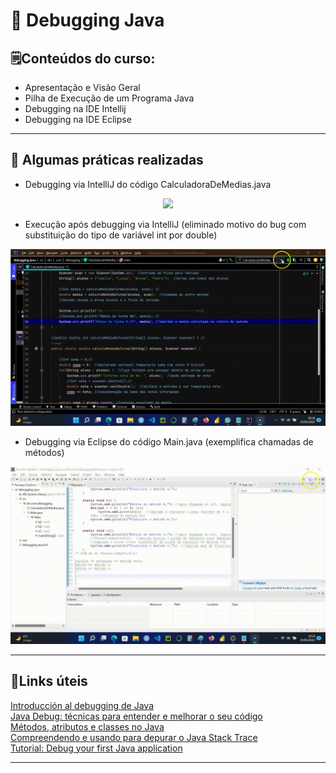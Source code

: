 # 🐛 Debugging Java 

## 🗒️Conteúdos do curso:  

- Apresentação e Visão Geral  
- Pilha de Execução de um Programa Java  
- Debugging na IDE Intellij  
- Debugging na IDE Eclipse  

---  

## 🧰 Algumas práticas realizadas  

* Debugging via IntelliJ do código CalculadoraDeMedias.java 
<p align="center">
	<img src="https://github.com/rosacarla/GFT-start-woman-java/blob/main/014%20Debugging-Java/images/Debugging_via_IntelliJ_IDE.gif" width="750">
</p>  

* Execução após debugging via IntelliJ (eliminado motivo do bug com substituição do tipo de variável int por double) 
<p align="center">
	<img src="https://github.com/rosacarla/GFT-start-woman-java/blob/main/014%20Debugging-Java/images/Execucao_pos_debugging_IntelliJ.gif" width="750">
</p>

* Debugging via Eclipse do código Main.java (exemplifica chamadas de métodos)  
<p align="center">
	<img src="https://github.com/rosacarla/GFT-start-woman-java/blob/main/014%20Debugging-Java/images/Debugging_via_Eclipse_IDE.gif" width="750">
</p>  

---

## 🔗Links úteis  

[Introducción al debugging de Java](https://javadesde0.com/introduccion-al-debugging-de-java/)  
[Java Debug: técnicas para entender e melhorar o seu código](https://www.alura.com.br/conteudo/java-debug)  
[Métodos, atributos e classes no Java](https://www.devmedia.com.br/metodos-atributos-e-classes-no-java/25404)  
[Compreendendo e usando para depurar o Java Stack Trace](https://pt.quish.tv/understanding-using-debug-java-stack-trace)  
[Tutorial: Debug your first Java application](https://www.jetbrains.com/help/idea/debugging-your-first-java-application.html)  

---  
